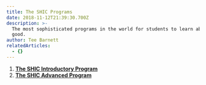 ```yaml
---
title: The SHIC Programs
date: 2018-11-12T21:39:30.700Z
description: >-
  The most sophisticated programs in the world for students to learn about doing
  good.
author: Tee Barnett
relatedArticles:
  - {}
---
```

1. **[The SHIC Introductory Program](https://shicschools.org/shic-introductory-program/)**
2. **[The SHIC Advanced Program](https://shicschools.org/shic-advanced-program/)**
